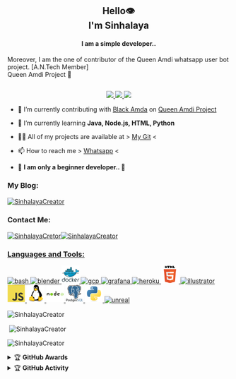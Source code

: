 <h2 align="center">Hello👁<br>I'm Sinhalaya</h1>
<h4 align="center">I am a simple developer..</h3>
<h7 align="left">Moreover, I am the one of contributor of the Queen Amdi whatsapp user bot project. [A.N.Tech Member] <br>Queen Amdi Project 👸</h7>

##
<p align="center">
  <a href="https://github.com/SinhalayaCreator">
    <img src="https://komarev.com/ghpvc/?username=SinhalayaCreator&label=Profile%20views&color=ff69b4&label=Profile+Views&style=plastic">

  </a>
  <a href="https://github.com/SinhalayaCreator?tab=stars">
    <img src="https://img.shields.io/github/stars/SinhalayaCreator?color=ff69b4&label=Stars&style=plastic">

  </a>
  <a href="https://github.com/SinhalayaCreator?tab=followers">
    <img src="https://img.shields.io/github/followers/SinhalayaCreator?color=ff69b4&label=Followers&style=plastic">

  </a>
</p>


- 🔭 I’m currently contributing with [Black Amda](https://github.com/BlackAmda) on [Queen Amdi Project](https://github.com/BlackAmda/QueenAmdi)

- 🌱 I’m currently learning **Java, Node.js, HTML, Python**

- 👨‍💻 All of my projects are available at > [My Git](https://github.com/SinhalayaCreator/) <

- 📫 How to reach me > [Whatsapp](https://wa.me/+94719077818) <

- 💫 **I am only a beginner developer.. 🌆**

<h3 align="left">My Blog:</h3>
<a href="https://sinhalayaofficial.blogspot.com" target="blank"><img align="center" src="https://upload.wikimedia.org/wikipedia/commons/thumb/3/37/GNOME_Web_logo--2018.svg/1200px-GNOME_Web_logo--2018.svg.png" alt="SinhalayaCreator" height="30" width="30" /></a>
<h3 align="left">Contact Me:</h3>
<p align="left">
<a href="https://www.instagram.com/sinhalaya_official_/" target="blank"><img align="center" src="https://cdn.jsdelivr.net/npm/simple-icons@3.0.1/icons/instagram.svg" alt="SinhalayaCretor" height="30" width="40" /></a><a href="https://wa.me/+94719077818" target="blank"><img align="center" src="https://cdn.jsdelivr.net/npm/simple-icons@3.0.1/icons/whatsapp.svg" alt="SinhalayaCreator" height="30" width="40" </a>


</p>

<h3 align="left">Languages and Tools:</h3>
<p align="left"> <a href="https://www.gnu.org/software/bash/" target="_blank"> <img src="https://www.vectorlogo.zone/logos/gnu_bash/gnu_bash-icon.svg" alt="bash" width="40" height="40"/> </a> <a href="https://www.blender.org/" target="_blank"> <img src="https://download.blender.org/branding/community/blender_community_badge_white.svg" alt="blender" width="40" height="40"/> </a> <a href="https://www.docker.com/" target="_blank"> <img src="https://raw.githubusercontent.com/devicons/devicon/master/icons/docker/docker-original-wordmark.svg" alt="docker" width="40" height="40"/> </a> <a href="https://cloud.google.com" target="_blank"> <img src="https://www.vectorlogo.zone/logos/google_cloud/google_cloud-icon.svg" alt="gcp" width="40" height="40"/> </a> <a href="https://grafana.com" target="_blank"> <img src="https://www.vectorlogo.zone/logos/grafana/grafana-icon.svg" alt="grafana" width="40" height="40"/> </a> <a href="https://heroku.com" target="_blank"> <img src="https://www.vectorlogo.zone/logos/heroku/heroku-icon.svg" alt="heroku" width="40" height="40"/> </a> <a href="https://www.w3.org/html/" target="_blank"> <img src="https://raw.githubusercontent.com/devicons/devicon/master/icons/html5/html5-original-wordmark.svg" alt="html5" width="40" height="40"/> </a> <a href="https://www.adobe.com/in/products/illustrator.html" target="_blank"> <img src="https://www.vectorlogo.zone/logos/adobe_illustrator/adobe_illustrator-icon.svg" alt="illustrator" width="40" height="40"/> </a> <a href="https://developer.mozilla.org/en-US/docs/Web/JavaScript" target="_blank"> <img src="https://raw.githubusercontent.com/devicons/devicon/master/icons/javascript/javascript-original.svg" alt="javascript" width="40" height="40"/> </a> <a href="https://www.linux.org/" target="_blank"> <img src="https://raw.githubusercontent.com/devicons/devicon/master/icons/linux/linux-original.svg" alt="linux" width="40" height="40"/> </a> <a href="https://nodejs.org" target="_blank"> <img src="https://raw.githubusercontent.com/devicons/devicon/master/icons/nodejs/nodejs-original-wordmark.svg" alt="nodejs" width="40" height="40"/> </a> <a href="https://www.postgresql.org" target="_blank"> <img src="https://raw.githubusercontent.com/devicons/devicon/master/icons/postgresql/postgresql-original-wordmark.svg" alt="postgresql" width="40" height="40"/> </a> <a href="https://www.python.org" target="_blank"> <img src="https://raw.githubusercontent.com/devicons/devicon/master/icons/python/python-original.svg" alt="python" width="40" height="40"/> </a> <a href="https://unrealengine.com/" target="_blank"> <img src="https://raw.githubusercontent.com/kenangundogan/fontisto/036b7eca71aab1bef8e6a0518f7329f13ed62f6b/icons/svg/brand/unreal-engine.svg" alt="unreal" width="40" height="40"/> </a> </p>

<p><img align="center" src="https://github-readme-stats.vercel.app/api/top-langs?username=SinhalayaCreator&show_icons=true&layout=compact&theme=highcontrast" alt="SinhalayaCreator" /></p>

<p>&nbsp;<img align="center" src="https://github-readme-stats.vercel.app/api?username=SinhalayaCreator&show_icons=true&theme=highcontrast" alt="SinhalayaCreator" /></p>

<p><img align="center" src="https://github-readme-streak-stats.herokuapp.com/?user=SinhalayaCreator&theme=highcontrast" alt="SinhalayaCreator" /></p>
</details>

<details>
    <summary>&#127942 <b>GitHub Awards</b></summary><br/>

![Github Trophy](https://github-profile-trophy.vercel.app/?username=SinhalayaCreator)

</details>

<details>
    <summary>&#127942 <b>GitHub Activity</b></summary><br/>

![Metrics](https://metrics.lecoq.io/SinhalayaCreator?template=classic&followup=1&isocalendar=1&languages=1&isocalendar.duration=half-year&config.timezone=IndiaStandardTime%2FIstanbul)

[![News](https://github-readme-stats.vercel.app/api/pin/?username=SinhalayaCreator&theme=highcontrast&repo=QueenAmdi)](https://github.com/BlackAmda/QueenAmdi)

</details>



